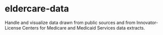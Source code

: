# eldercare-data
Handle and visualize data drawn from public sources and from Innovator-License Centers for Medicare and Medicaid Services data extracts.
